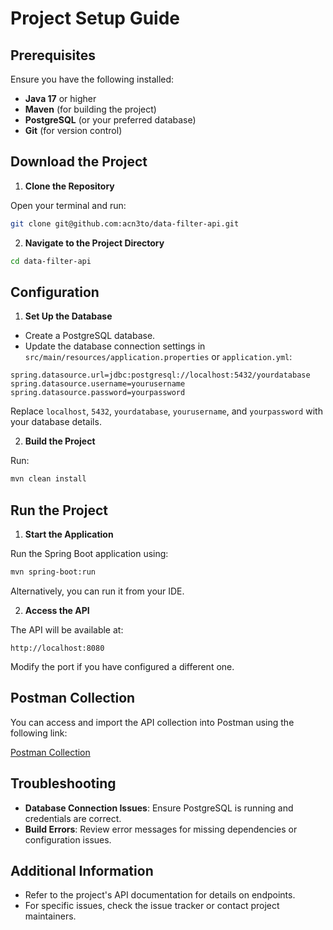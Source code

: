 # Project Setup Guide

## Prerequisites

Ensure you have the following installed:

- **Java 17** or higher
- **Maven** (for building the project)
- **PostgreSQL** (or your preferred database)
- **Git** (for version control)

## Download the Project

1. **Clone the Repository**

Open your terminal and run:

```bash
git clone git@github.com:acn3to/data-filter-api.git
```

2. **Navigate to the Project Directory**

```bash
cd data-filter-api
```

## Configuration

1. **Set Up the Database**

- Create a PostgreSQL database.
- Update the database connection settings in `src/main/resources/application.properties` or `application.yml`:

```properties
spring.datasource.url=jdbc:postgresql://localhost:5432/yourdatabase
spring.datasource.username=yourusername
spring.datasource.password=yourpassword
```

Replace `localhost`, `5432`, `yourdatabase`, `yourusername`, and `yourpassword` with your database details.

2. **Build the Project**

Run:
```bash
mvn clean install
```

## Run the Project

1. **Start the Application**

Run the Spring Boot application using:

```bash
mvn spring-boot:run
```

Alternatively, you can run it from your IDE.

2. **Access the API**

The API will be available at:

```
http://localhost:8080
```

Modify the port if you have configured a different one.

## Postman Collection

You can access and import the API collection into Postman using the following link:

[Postman Collection](https://documenter.getpostman.com/view/17449015/2sAXjDduhx)


## Troubleshooting

- **Database Connection Issues**: Ensure PostgreSQL is running and credentials are correct.
- **Build Errors**: Review error messages for missing dependencies or configuration issues.

## Additional Information

- Refer to the project's API documentation for details on endpoints.
- For specific issues, check the issue tracker or contact project maintainers.

